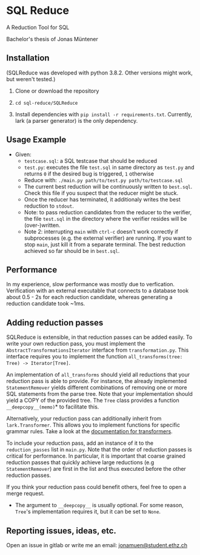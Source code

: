 # SQL Reduce

A Reduction Tool for SQL

Bachelor's thesis of Jonas Müntener

## Installation

(SQLReduce was developed with python 3.8.2. Other versions might work, but weren't tested.)

1. Clone or download the repository

2. `cd sql-reduce/SQLReduce`

3. Install dependencies with `pip install -r requirements.txt`.
Currently, lark (a parser generator) is the only dependency.

## Usage Example
- Given: 
  - `testcase.sql`: a SQL testcase that should be reduced
  - `test.py`: executes the file `test.sql` in same directory as `test.py` and returns `0` if the desired bug is triggered, `1` otherwise
  - Reduce with: `./main.py path/to/test.py path/to/testcase.sql`
  - The current best reduction will be continuously written to `best.sql`. Check this file if you suspect that the reducer might be stuck.
  - Once the reducer has terminated, it additionaly writes the best reduction to `stdout`.
  - Note: to pass reduction candidates from the reducer to the verifier, the file `test.sql` in the directory where the verifier resides will be (over-)written.
  - Note 2: interrupting `main` with `ctrl-c` doesn't work correctly if subprocesses (e.g. the external verifier) are running. If you want to stop `main`, just kill it from a separate terminal. The best reduction achieved so far should be in `best.sql`.

## Performance
In my experience, slow performance was mostly due to verfication. Verification with an external executable that connects to a database took about 0.5 - 2s for each reduction candidate, whereas generating a reduction candidate took ~1ms.

## Adding reduction passes

SQLReduce is extensible, in that reduction passes can be added easily. To write your own reduction pass, you must implement the `AbstractTransformationsIterator` interface from `transformation.py`. This interface requires you to implement the function `all_transforms(tree: Tree) -> Iterator[Tree]`.

An implementation of `all_transforms` should yield all reductions that your reduction pass is able to provide. For instance, the already implemented `StatementRemover` yields different combinations of removing one or more SQL statements from the parse tree. Note that your implementation should yield a COPY of the provided tree. The `Tree` class provides a function `__deepcopy__(memo)`* to facilitate this.

Alternatively, your reduction pass can additionally inherit from `lark.Transformer`. This allows you to implement functions for specific grammar rules. Take a look at the [documentation for transformers](https://lark-parser.readthedocs.io/en/latest/visitors/).

To include your reduction pass, add an instance of it to the `reduction_passes` list in `main.py`. Note that the order of reduction passes is critical for performance. In particular, it is important that coarse grained reduction passes that quickly achieve large reductions (e.g `StatementRemover`) are first in the list and thus executed before the other reduction passes.

If you think your reduction pass could benefit others, feel free to open a merge request.

* The argument to `__deepcopy__` is usually optional. For some reason, `Tree`'s implementation requires it, but it can be set to `None`.

## Reporting issues, ideas, etc.

Open an issue in gitlab or write me an email: jonamuen@student.ethz.ch

